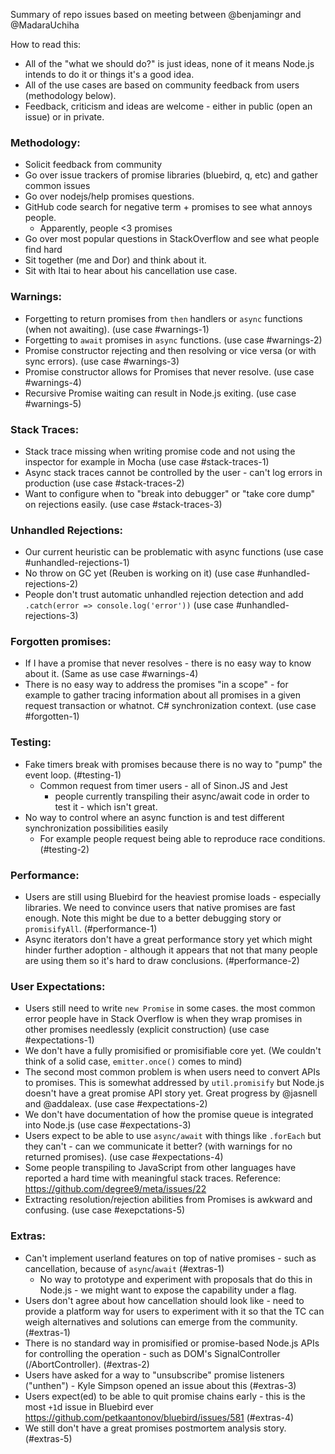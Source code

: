 
Summary of repo issues based on meeting between @benjamingr and @MadaraUchiha

How to read this:
 - All of the "what we should do?" is just ideas, none of it means Node.js intends to do it or things it's a good idea.
 - All of the use cases are based on community feedback from users (methodology below).
 - Feedback, criticism and ideas are welcome - either in public (open an issue) or in private.

### Methodology:

 - Solicit feedback from community
 - Go over issue trackers of promise libraries (bluebird, q, etc) and gather common issues
 - Go over nodejs/help promises questions.
 - GitHub code search for negative term + promises to see what annoys people.
    - Apparently, people <3 promises
 - Go over most popular questions in StackOverflow and see what people find hard
 - Sit together (me and Dor) and think about it.
 - Sit with Itai to hear about his cancellation use case. 

### Warnings:
  - Forgetting to return promises from `then` handlers or `async` functions (when not awaiting). (use case #warnings-1)
  - Forgetting to `await` promises in `async` functions. (use case #warnings-2)
  - Promise constructor rejecting and then resolving or vice versa (or with sync errors). (use case #warnings-3)
  - Promise constructor allows for Promises that never resolve. (use case #warnings-4)
  - Recursive Promise waiting can result in Node.js exiting. (use case #warnings-5)

### Stack Traces:
  - Stack trace missing when writing promise code and not using the inspector for example in Mocha (use case #stack-traces-1)
  - Async stack traces cannot be controlled by the user - can't log errors in production (use case #stack-traces-2)
  - Want to configure when to "break into debugger" or "take core dump" on rejections easily. (use case #stack-traces-3)

### Unhandled Rejections:
  - Our current heuristic can be problematic with async functions (use case #unhandled-rejections-1)
  - No throw on GC yet (Reuben is working on it) (use case #unhandled-rejections-2)
  - People don't trust automatic unhandled rejection detection and add `.catch(error => console.log('error'))` (use case #unhandled-rejections-3)

### Forgotten promises:
  - If I have a promise that never resolves - there is no easy way to know about it. (Same as use case #warnings-4)
  - There is no easy way to address the promises "in a scope" - for example to gather tracing information about all promises in a given request transaction or whatnot. C# synchronization context. (use case #forgotten-1)

### Testing:
  - Fake timers break with promises because there is no way to "pump" the event loop. (#testing-1)
    - Common request from timer users - all of Sinon.JS and Jest 
      - people currently transpiling their async/await code in order to test it - which isn't great.
  - No way to control where an async function is and test different synchronization possibilities easily
    - For example people request being able to reproduce race conditions. (#testing-2)

### Performance:
  - Users are still using Bluebird for the heaviest promise loads - especially libraries. We need to convince users that native promises are fast enough. Note this might be due to a better debugging story or `promisifyAll`. (#performance-1)
  - Async iterators don't have a great performance story yet which might hinder further adoption - although it appears that not that many people are using them so it's hard to draw conclusions. (#performance-2)

### User Expectations:
  - Users still need to write `new Promise` in some cases. the most common error people have in Stack Overflow is when they wrap promises in other promises needlessly (explicit construction) (use case #expectations-1)
  - We don't have a fully promisified or promisifiable core yet. (We couldn't think of a solid case, `emitter.once()` comes to mind)
  - The second most common problem is when users need to convert APIs to promises. This is somewhat addressed by `util.promisify` but Node.js doesn't have a great promise API story yet. Great progress by @jasnell and @addaleax. (use case #expectations-2)
  - We don't have documentation of how the promise queue is integrated into Node.js (use case #expectations-3)
  - Users expect to be able to use `async/await` with things like `.forEach` but they can't - can we communicate it better? (with warnings for no returned promises). (use case #expectations-4)
  - Some people transpiling to JavaScript from other languages have reported a hard time with meaningful stack traces. Reference: https://github.com/degree9/meta/issues/22
  - Extracting resolution/rejection abilities from Promises is awkward and confusing. (use case #exepctations-5)
  
### Extras:
  - Can't implement userland features on top of native promises - such as cancellation, because of `async`/`await` (#extras-1)
     - No way to prototype and experiment with proposals that do this in Node.js - we might want to expose the capability under a flag. 
  - Users don't agree about how cancellation should look like - need to provide a platform way for users to experiment with it so that the TC can weigh alternatives and solutions can emerge from the community. (#extras-1)
  - There is no standard way in promisified or promise-based Node.js APIs for controlling the operation - such as DOM's SignalController (/AbortController). (#extras-2)
  - Users have asked for a way to "unsubscribe" promise listeners ("unthen") - Kyle Simpson opened an issue about this (#extras-3)
  - Users expect(ed) to be able to quit promise chains early -  this is the most `+1`d issue in Bluebird ever https://github.com/petkaantonov/bluebird/issues/581 (#extras-4)
  - We still don't have a great promises postmortem analysis story. (#extras-5)
 
